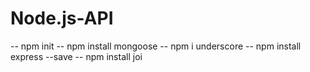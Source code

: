 # Node.js-API

-- npm init
-- npm install mongoose
-- npm i underscore
-- npm install express --save
-- npm install joi
